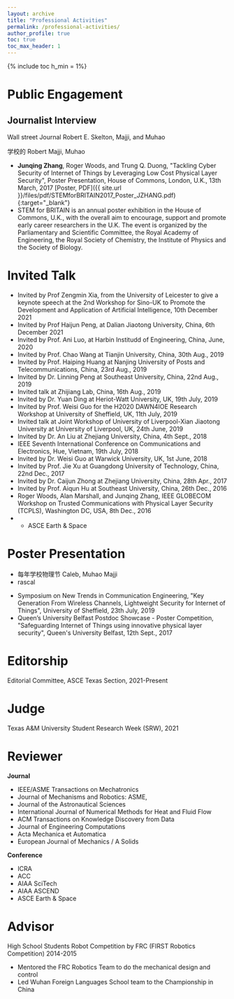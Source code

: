 ```yaml
---
layout: archive
title: "Professional Activities"
permalink: /professional-activities/
author_profile: true
toc: true
toc_max_header: 1
---
```

{% include toc h_min = 1%}

# Public Engagement
## Journalist Interview
Wall street Journal Robert E. Skelton, Majji, and Muhao 

学校的 Robert Majji, Muhao 
* **Junqing Zhang**, Roger Woods, and Trung Q. Duong, "Tackling Cyber Security of Internet of Things by Leveraging Low Cost Physical Layer Security", Poster Presentation, House of Commons, London, U.K., 13th March, 2017 [Poster, PDF]({{ site.url }}/files/pdf/STEMforBRITAIN2017_Poster_JZHANG.pdf){:target="_blank"}
* STEM for BRITAIN is an annual poster exhibition in the House of Commons, U.K., with the overall aim to encourage, support and promote early career researchers in the U.K. The event is organized by the Parliamentary and Scientific Committee, the Royal Academy of Engineering, the Royal Society of Chemistry, the Institute of Physics and the Society of Biology.


# Invited Talk
* Invited by Prof Zengmin Xia, from the University of Leicester to give a keynote speech at the 2nd Workshop for Sino-UK to Promote the Development and Application of Artificial Intelligence, 10th December 2021
* Invited by Prof Haijun Peng, at Dalian  Jiaotong University, China, 6th December 2021
* Invited by Prof. Ani Luo, at Harbin Institudd of Engineering, China, June, 2020
* Invited by Prof. Chao Wang at Tianjin University, China, 30th Aug., 2019
* Invited by Prof. Haiping Huang at Nanjing University of Posts and Telecommunications, China, 23rd Aug., 2019
* Invited by Dr. Linning Peng at Southeast University, China, 22nd Aug., 2019
* Invited talk at Zhijiang Lab, China, 16th Aug., 2019
* Invited by Dr. Yuan Ding at Heriot-Watt University, UK, 19th July, 2019
* Invited by Prof. Weisi Guo for the H2020 DAWN4IOE Research Workshop at University of Sheffield, UK, 11th July, 2019
* Invited talk at Joint Workshop of University of Liverpool-Xian Jiaotong University at University of Liverpool, UK, 24th June, 2019
* Invited by Dr. An Liu at Zhejiang University, China, 4th Sept., 2018
* IEEE Seventh International Conference on Communications and Electronics, Hue, Vietnam, 19th July, 2018
* Invited by Dr. Weisi Guo at Warwick University, UK, 1st June, 2018
* Invited by Prof. Jie Xu at Guangdong University of Technology, China, 22nd Dec., 2017
* Invited by Dr. Caijun Zhong at Zhejiang University, China, 28th Apr., 2017
* Invited by Prof. Aiqun Hu at Southeast University, China, 26th Dec., 2016
* Roger Woods, Alan Marshall, and Junqing Zhang, IEEE GLOBECOM Workshop on Trusted Communications with Physical Layer Security (TCPLS), Washington DC, USA, 8th Dec., 2016
* * ASCE Earth & Space


# Poster Presentation
- 每年学校物理节 Caleb, Muhao Majji
- rascal
* Symposium on New Trends in Communication Engineering, "Key Generation From Wireless Channels, Lightweight Security for Internet of Things", University of Sheffield, 23th July, 2019
* Queen’s University Belfast Postdoc Showcase - Poster Competition, "Safeguarding Internet of Things using innovative physical layer security", Queen's University Belfast, 12th Sept., 2017

# Editorship 
Editorial Committee, ASCE Texas Section, 2021-Present

# Judge
Texas A&M University Student Research Week (SRW), 2021


# Reviewer

**Journal**

* IEEE/ASME Transactions on Mechatronics
* Journal of Mechanisms and Robotics: ASME,
* Journal of the Astronautical Sciences
* International Journal of Numerical Methods for Heat and Fluid Flow
* ACM Transactions on Knowledge Discovery from Data
* Journal of Engineering Computations
* Acta Mechanica et Automatica 
* European Journal of Mechanics / A Solids

**Conference**
* ICRA
* ACC
* AIAA SciTech
* AIAA ASCEND
* ASCE Earth & Space

# Advisor
High School Students Robot Competition by FRC (FIRST Robotics Competition)         2014-2015
- Mentored the FRC Robotics Team to do the mechanical design and control
- Led Wuhan Foreign Languages School team to the Championship in China
